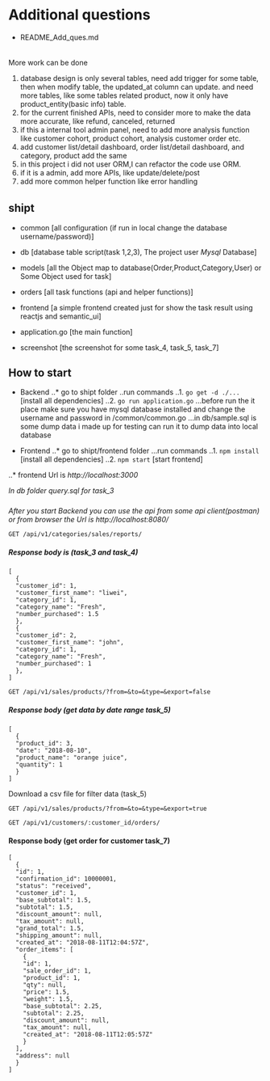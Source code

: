 # Additional questions
 - README_Add_ques.md
######
More work can be done
1. database design is only several tables, need add trigger for some table,
then when modify table, the updated_at column can update. and need more tables,
like some tables related product, now it only have product_entity(basic info) table.
2. for the current finished APIs, need to consider more to make the data more accurate,
like refund, canceled, returned
3. if this a internal tool admin panel, need to add more analysis function like
customer cohort, product cohort, analysis customer order  etc.
4. add customer list/detail dashboard, order list/detail dashboard, and category,
product add the same
5. in this project i did not user ORM,I can refactor the code use ORM.
6. if it is a admin, add more APIs, like update/delete/post
7. add more common helper function like error handling
######

## shipt
 - common [all configuration (if run in local change the database username/password)]
 - db [database table script(task 1,2,3), The project user *Mysql* Database]
 - models [all the Object map to database(Order,Product,Category,User) or Some Object used for task]
 - orders [all task functions (api and helper functions)]
 - frontend [a simple frontend created just for show the task result using reactjs and semantic_ui]
 - application.go [the main function]

 - screenshot [the screenshot for some task_4, task_5, task_7]

## How to start
  * Backend
    ..* go to shipt folder
     ..run commands
      ..1. `go get -d ./...`  [install all dependencies]
      ..2. `go run application.go`
      ...before run the it place make sure you have mysql database installed and
      change the username and password in /common/common.go
      ...in db/sample.sql is some dump data i made up for testing can run it to dump data into local database

  * Frontend
     ..* go to shipt/frontend folder
      ...run commands
        ..1. `npm install` [install all dependencies]
        ..2. `npm start` [start frontend]

  ..* frontend Url is *http://localhost:3000*


*In db folder query.sql for task_3*
###
*After you start Backend you can use the api from some api client(postman) or from browser
the Url is http://localhost:8080/*

```GET /api/v1/categories/sales/reports/```
##### Response body is (task_3 and task_4)
```
[
  {
  "customer_id": 1,
  "customer_first_name": "liwei",
  "category_id": 1,
  "category_name": "Fresh",
  "number_purchased": 1.5
  },
  {
  "customer_id": 2,
  "customer_first_name": "john",
  "category_id": 1,
  "category_name": "Fresh",
  "number_purchased": 1
  },
]
```

```
GET /api/v1/sales/products/?from=&to=&type=&export=false
```
##### Response body (get data by date range task_5)

```
[
  {
  "product_id": 3,
  "date": "2018-08-10",
  "product_name": "orange juice",
  "quantity": 1
  }
]
```

Download a csv file for filter data (task_5)
```
GET /api/v1/sales/products/?from=&to=&type=&export=true
```

```
GET /api/v1/customers/:customer_id/orders/
```
#### Response body (get order for customer task_7)
```
[
  {
  "id": 1,
  "confirmation_id": 10000001,
  "status": "received",
  "customer_id": 1,
  "base_subtotal": 1.5,
  "subtotal": 1.5,
  "discount_amount": null,
  "tax_amount": null,
  "grand_total": 1.5,
  "shipping_amount": null,
  "created_at": "2018-08-11T12:04:57Z",
  "order_items": [
    {
    "id": 1,
    "sale_order_id": 1,
    "product_id": 1,
    "qty": null,
    "price": 1.5,
    "weight": 1.5,
    "base_subtotal": 2.25,
    "subtotal": 2.25,
    "discount_amount": null,
    "tax_amount": null,
    "created_at": "2018-08-11T12:05:57Z"
    }
  ],
  "address": null
  }
]
```
